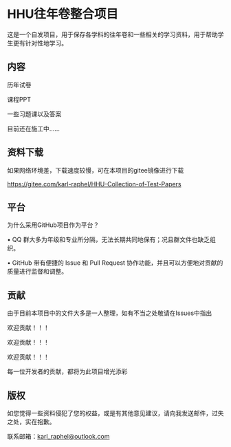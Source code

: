 # HHU往年卷整合项目
这是一个自发项目，用于保存各学科的往年卷和一些相关的学习资料，用于帮助学生更有针对性地学习。
## 内容
历年试卷

课程PPT

一些习题课以及答案

目前还在施工中……

## 资料下载
如果网络环境差，下载速度较慢，可在本项目的gitee镜像进行下载

https://gitee.com/karl-raphel/HHU-Collection-of-Test-Papers

## 平台
为什么采用GitHub项目作为平台？

• QQ 群大多为年级和专业所分隔，无法长期共同地保有；况且群文件也缺乏组织。

• GitHub 带有便捷的 Issue 和 Pull Request 协作功能，并且可以方便地对贡献的质量进行监督和调整。

## 贡献
由于目前本项目中的文件大多是一人整理，如有不当之处敬请在Issues中指出

欢迎贡献！！！

欢迎贡献！！！

欢迎贡献！！！

每一位开发者的贡献，都将为此项目增光添彩

## 版权
如您觉得一些资料侵犯了您的权益，或是有其他意见建议，请向我发送邮件，过失之处，实在抱歉。

联系邮箱：karl_raphel@outlook.com

